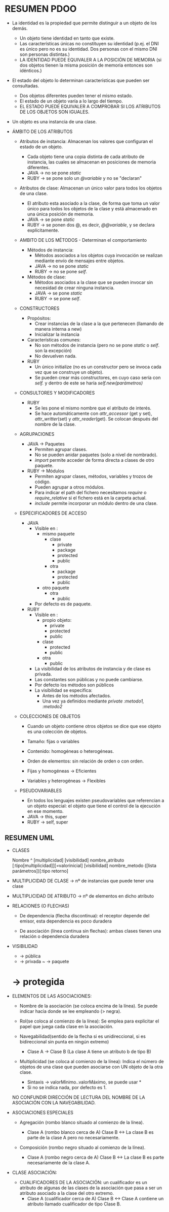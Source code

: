 # RESUMEN PDOO

  - La identidad es la propiedad que permite distinguir a un objeto de los demás.
    - Un objeto tiene identidad en tanto que existe.
    - Las características únicas no constituyen su identidad (p.ej. el DNI es único pero no es su identidad. Dos personas con el mismo DNI son personas distintas.)
    - LA IDENTIDAD PUEDE EQUIVALER A LA POSICIÓN DE MEMORIA (si dos objetos tienen la misma posición de memoria entonces son idénticos.)
  - El estado del objeto lo determinan características que pueden ser consultadas.
    - Dos objetos diferentes pueden tener el mismo estado.
    - El estado de un objeto varía a lo largo del tiempo.
    - EL ESTADO PUEDE EQUIVALER A COMPROBAR SI LOS ATRIBUTOS DE LOS OBJETOS SON IGUALES.

  - Un objeto es una instancia de una clase.

  - ÁMBITO DE LOS ATRIBUTOS
      - Atributos de instancia: Almacenan los valores que configuran el estado de un objeto.
        - Cada objeto tiene una copia distinta de cada atributo de instancia, las cuales se almacenan en posiciones de memoria diferentes.
        - JAVA -> no se pone *static*
        - RUBY -> se pone solo un *@variable* y no se "declaran"
      - Atributos de clase: Almacenan un único valor para todos los objetos de una clase.
        - El atributo esta asociado a la clase, de forma que toma un valor único para todos los objetos de la clase y está almacenado en una única posición de memoria.
        - JAVA -> se pone *static*
        - RUBY -> se ponen dos @, es decir, *@@variable*, y se declara explícitamente.

    - AMBITO DE LOS MÉTODOS - Determinan el comportamiento
      - Métodos de instancia:
        - Métodos asociados a los objetos cuya invocación se realizan mediante envío de mensajes entre objetos.
        - JAVA -> no se pone *static*
        - RUBY -> no se pone *self*.
      - Métodos de clase:
        - Métodos asociados a la clase que se pueden invocar sin necesidad de crear ninguna instancia.
        - JAVA -> se pone *static*
        - RUBY -> se pone *self*.

    - CONSTRUCTORES
      - Propósitos:
        - Crear instancias de la clase a la que pertenecen (llamando de manera interna a new)
        - Inicializar la instancia
      - Características comunes:
        - No son métodos de instancia (pero no se pone *static* o *self*. son la excepción)
        - No devuelven nada.
      - RUBY
        - Un único initialize (no es un constructor pero se invoca cada vez que se construye un objeto).
        - Se pueden crear más constructores, en cuyo caso sería con *self.* y dentro de este se haría *self.new(parámetros)*

    - CONSULTORES Y MODIFICADORES
      - RUBY
        - Se les pone el mismo nombre que el atributo de interés.
        - Se hace automáticamente con *attr_accessor* (get y set), *attr_writter*(set) y *attr_reader*(get). Se colocan después del nombre de la clase.

    - AGRUPACIONES
      - JAVA -> Paquetes
        - Permiten agrupar clases.
        - No se pueden anidar paquetes (solo a nivel de nombrado).
        - *import* permite acceder de forma directa a clases de otro paquete.
      - RUBY -> Módulos
        - Permiten agrupar clases, métodos, variables y trozos de código.
        - Pueden agrupar a otros módulos.
        - Para indicar el path del fichero necesitamos *require* o *require_relative* si el fichero está en la carpeta actual.
        - *include* permite incorporar un módulo dentro de una clase.

    - ESPECIFICADORES DE ACCESO
      - JAVA
        - Visible en :
          - mismo paquete
            - clase
              - private
              - package
              - protected
              - public
            - otra
              - package
              - protected
              - public
          - otro paquete
            - otra
              - public
        - Por defecto es de paquete.
      - RUBY
        - Visible en :
          - propio objeto:
            - private
            - protected
            - public
          - clase
            - protected
            - public
          - otra
            - public
        - La visibilidad de los atributos de instancia y de clase es privada.
        - Las constantes son públicas y no puede cambiarse.
        - Por defecto los métodos son públicos
        - La visibilidad se especifica:
          - Antes de los métodos afectados.
          - Una vez ya definidos mediante *private :metodo1, :metodo2*

    - COLECCIONES DE OBJETOS
      - Cuando un objeto contiene otros objetos se dice que ese objeto es una colección de objetos.
      - Tamaño: fijas o variables
      - Contenido: homogéneas o heterogéneas.
      - Orden de elementos: sin relación de orden o con orden.

      - Fijas y homogéneas -> Eficientes
      - Variables y heterogéneas -> Flexibles  

    - PSEUDOVARIABLES
      - En todos los lenguajes existen pseudovariables que referencian a un objeto especial: el objeto que tiene el control de la ejecución en ese momento.
      - JAVA -> this, super
      - RUBY -> self, super

## RESUMEN UML

- CLASES

	Nombre ^ [multiplicidad]
	[visibilidad] nombre_atributo [:tipo[multiplicidad]][=valorinicial]
	[visibilidad] nombre_metodo ([lista parámetros])[:tipo retorno]


- MULTIPLICIDAD DE CLASE -> nº de instancias que puede tener una clase


- MULTIPLICIDAD DE ATRIBUTO -> nº de elementos en dicho atributo


- RELACIONES (O FLECHAS)

	- De dependencia (flecha discontinua): el receptor depende del emisor, esta dependencia es poco duradera

	- De asociación (línea continua sin flechas): ambas clases tienen una relación o dependencia duradera


- VISIBILIDAD
	+ -> pública
	- -> privada
	~ -> paquete
	# -> protegida


- ELEMENTOS DE LAS ASOCIACIONES:

	- Nombre de la asociación (se coloca encima de la línea). Se puede indicar hacia donde se lee empleando (> negra).

	- Rol(se coloca al comienzo de la línea): Se emplea para explicitar el papel que juega cada clase en la asociación.

	- Navegabilidad(sentido de la flecha si es unidireccional, si es bidireccional sin punta en ningún extremo)
		- Clase A -> Clase B (La clase A tiene un atributo b de tipo B)

	- Multiplicidad (se coloca al comienzo de la línea): Indica el número de objetos de una clase que pueden asociarse con UN objeto de la otra clase.
		- Sintaxis -> valorMínimo..valorMáximo, se puede usar *
		- Si no se indica nada, por defecto es 1.

	NO CONFUNDIR DIRECCIÓN DE LECTURA DEL NOMBRE DE LA ASOCIACIÓN CON LA NAVEGABILIDAD.


- ASOCIACIONES ESPECIALES

	- Agregación (rombo blanco situado al comienzo de la línea).
		- Clase A (rombo blanco cerca de A) Clase B <-> La clase B es parte de la clase A pero no necesariamente.

	- Composición (rombo negro situado al comienzo de la línea).
		- Clase A (rombo negro cerca de A) Clase B <-> La clase B es parte necesariamente de la clase A.


- CLASE ASOCIACIÓN:

	- CUALIFICADORES DE LA ASOCIACIÓN: un cualificador es un atributo de algunas de las clases de la asociación que pasa a ser un atributo asociado a la clase del otro extremo.
		- Clase A (cualificador cerca de A) Clase B <-> Clase A contiene un atributo llamado cualificador de tipo Clase B.
